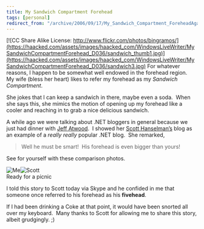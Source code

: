 ```yaml
---
title: My Sandwich Compartment Forehead
tags: [personal]
redirect_from: "/archive/2006/09/17/My_Sandwich_Compartment_ForeheadAgain.aspx/"
---
```


[![CC Share Alike License:
http://www.flickr.com/photos/bingramos/](https://haacked.com/assets/images/haacked_com/WindowsLiveWriter/MySandwichCompartmentForehead_D036/sandwich_thumb1.jpg)](https://haacked.com/assets/images/haacked_com/WindowsLiveWriter/MySandwichCompartmentForehead_D036/sandwich3.jpg)
For whatever reasons, I happen to be somewhat well endowed in the
forehead region.  My wife (bless her heart) likes to refer my
forehead as my *Sandwich Compartment*.

She jokes that I can keep a sandwich in there, maybe even a soda.  When
she says this, she mimics the motion of opening up my forehead like a
cooler and reaching in to grab a nice delicious sandwich.

A while ago we were talking about .NET bloggers in general because we
just had dinner with [Jeff Atwood](http://codinghorror.com/blog/).  I
showed her [Scott Hanselman’s](http://www.hanselman.com/blog/) blog as
an example of a *really really* popular .NET blog.  She remarked,

> Well he must be smart!  His forehead is even bigger than yours!

See for yourself with these comparison photos.

[](https://haacked.com/assets/images/haacked_com/WindowsLiveWriter/MySandwichCompartmentForehead_D036/scott2.gif)![Me](https://haacked.com/assets/images/haacked_com/WindowsLiveWriter/MySandwichCompartmentForehead_D036/PortraitOfMe_thumb2.jpg)![Scott](https://haacked.com/assets/images/haacked_com/WindowsLiveWriter/MySandwichCompartmentForehead_D036/scott_thumb2.gif)\
Ready for a picnic

I told this story to Scott today via Skype and he confided in me that
someone once referred to his forehead as his **fivehead**.

If I had been drinking a Coke at that point, it would have been snorted
all over my keyboard.  Many thanks to Scott for allowing me to share
this story, albeit grudgingly. ;)

